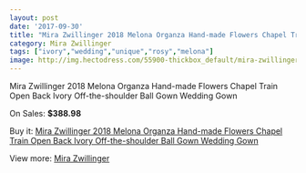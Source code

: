 ```yaml
---
layout: post
date: '2017-09-30'
title: "Mira Zwillinger 2018 Melona Organza Hand-made Flowers Chapel Train Open Back Ivory Off-the-shoulder Ball Gown Wedding Gown"
category: Mira Zwillinger
tags: ["ivory","wedding","unique","rosy","melona"]
image: http://img.hectodress.com/55900-thickbox_default/mira-zwillinger-2018-melona-organza-hand-made-flowers-chapel-train-open-back-ivory-off-the-shoulder-ball-gown-wedding-gown.jpg
---
```

Mira Zwillinger 2018 Melona Organza Hand-made Flowers Chapel Train Open Back Ivory Off-the-shoulder Ball Gown Wedding Gown

On Sales: **$388.98**
<a href="https://www.hectodress.com/mira-zwillinger/17515-mira-zwillinger-2018-melona-organza-hand-made-flowers-chapel-train-open-back-ivory-off-the-shoulder-ball-gown-wedding-gown.html"><amp-img layout="responsive" width="600" height="600" src="//img.hectodress.com/55900-thickbox_default/mira-zwillinger-2018-melona-organza-hand-made-flowers-chapel-train-open-back-ivory-off-the-shoulder-ball-gown-wedding-gown.jpg" alt="Mira Zwillinger 2018 Melona Organza Hand-made Flowers Chapel Train Open Back Ivory Off-the-shoulder Ball Gown Wedding Gown 0" /></a>
<a href="https://www.hectodress.com/mira-zwillinger/17515-mira-zwillinger-2018-melona-organza-hand-made-flowers-chapel-train-open-back-ivory-off-the-shoulder-ball-gown-wedding-gown.html"><amp-img layout="responsive" width="600" height="600" src="//img.hectodress.com/55905-thickbox_default/mira-zwillinger-2018-melona-organza-hand-made-flowers-chapel-train-open-back-ivory-off-the-shoulder-ball-gown-wedding-gown.jpg" alt="Mira Zwillinger 2018 Melona Organza Hand-made Flowers Chapel Train Open Back Ivory Off-the-shoulder Ball Gown Wedding Gown 1" /></a>
<a href="https://www.hectodress.com/mira-zwillinger/17515-mira-zwillinger-2018-melona-organza-hand-made-flowers-chapel-train-open-back-ivory-off-the-shoulder-ball-gown-wedding-gown.html"><amp-img layout="responsive" width="600" height="600" src="//img.hectodress.com/55904-thickbox_default/mira-zwillinger-2018-melona-organza-hand-made-flowers-chapel-train-open-back-ivory-off-the-shoulder-ball-gown-wedding-gown.jpg" alt="Mira Zwillinger 2018 Melona Organza Hand-made Flowers Chapel Train Open Back Ivory Off-the-shoulder Ball Gown Wedding Gown 2" /></a>
<a href="https://www.hectodress.com/mira-zwillinger/17515-mira-zwillinger-2018-melona-organza-hand-made-flowers-chapel-train-open-back-ivory-off-the-shoulder-ball-gown-wedding-gown.html"><amp-img layout="responsive" width="600" height="600" src="//img.hectodress.com/55903-thickbox_default/mira-zwillinger-2018-melona-organza-hand-made-flowers-chapel-train-open-back-ivory-off-the-shoulder-ball-gown-wedding-gown.jpg" alt="Mira Zwillinger 2018 Melona Organza Hand-made Flowers Chapel Train Open Back Ivory Off-the-shoulder Ball Gown Wedding Gown 3" /></a>
<a href="https://www.hectodress.com/mira-zwillinger/17515-mira-zwillinger-2018-melona-organza-hand-made-flowers-chapel-train-open-back-ivory-off-the-shoulder-ball-gown-wedding-gown.html"><amp-img layout="responsive" width="600" height="600" src="//img.hectodress.com/55902-thickbox_default/mira-zwillinger-2018-melona-organza-hand-made-flowers-chapel-train-open-back-ivory-off-the-shoulder-ball-gown-wedding-gown.jpg" alt="Mira Zwillinger 2018 Melona Organza Hand-made Flowers Chapel Train Open Back Ivory Off-the-shoulder Ball Gown Wedding Gown 4" /></a>
<a href="https://www.hectodress.com/mira-zwillinger/17515-mira-zwillinger-2018-melona-organza-hand-made-flowers-chapel-train-open-back-ivory-off-the-shoulder-ball-gown-wedding-gown.html"><amp-img layout="responsive" width="600" height="600" src="//img.hectodress.com/55901-thickbox_default/mira-zwillinger-2018-melona-organza-hand-made-flowers-chapel-train-open-back-ivory-off-the-shoulder-ball-gown-wedding-gown.jpg" alt="Mira Zwillinger 2018 Melona Organza Hand-made Flowers Chapel Train Open Back Ivory Off-the-shoulder Ball Gown Wedding Gown 5" /></a>

Buy it: [Mira Zwillinger 2018 Melona Organza Hand-made Flowers Chapel Train Open Back Ivory Off-the-shoulder Ball Gown Wedding Gown](https://www.hectodress.com/mira-zwillinger/17515-mira-zwillinger-2018-melona-organza-hand-made-flowers-chapel-train-open-back-ivory-off-the-shoulder-ball-gown-wedding-gown.html "Mira Zwillinger 2018 Melona Organza Hand-made Flowers Chapel Train Open Back Ivory Off-the-shoulder Ball Gown Wedding Gown")

View more: [Mira Zwillinger](https://www.hectodress.com/361-mira-zwillinger "Mira Zwillinger")